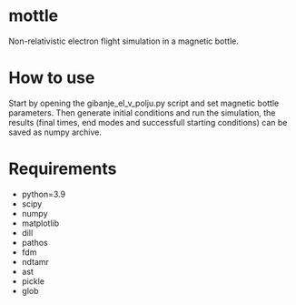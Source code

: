 # mottle
Non-relativistic electron flight simulation in a magnetic bottle.

# How to use
Start by opening the gibanje_el_v_polju.py script and set magnetic bottle parameters.
Then generate initial conditions and run the simulation, the results (final times, end modes and successfull starting conditions) can be saved as numpy archive.

# Requirements
- python=3.9
- scipy
- numpy
- matplotlib
- dill
- pathos
- fdm
- ndtamr
- ast
- pickle
- glob
